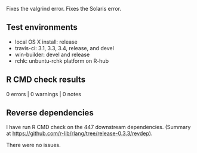 
Fixes the valgrind error.
Fixes the Solaris error.

## Test environments

* local OS X install: release
* travis-ci: 3.1, 3.3, 3.4, release, and devel
* win-builder: devel and release
* rchk: unbuntu-rchk platform on R-hub


## R CMD check results

0 errors | 0 warnings | 0 notes


## Reverse dependencies

I have run R CMD check on the 447 downstream dependencies. (Summary at https://github.com/r-lib/rlang/tree/release-0.3.3/revdep).

There were no issues.
